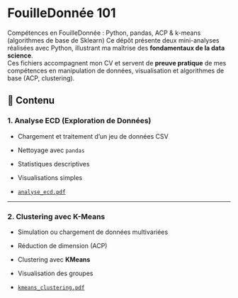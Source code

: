 # FouilleDonnée 101
Compétences en FouilleDonnée : Python, pandas, ACP &amp; k-means (algorithmes de base de Sklearn)
Ce dépôt présente deux mini-analyses réalisées avec Python, illustrant ma maîtrise des **fondamentaux de la data science**.  
Ces fichiers accompagnent mon CV et servent de **preuve pratique** de mes compétences en manipulation de données, visualisation et algorithmes de base (ACP, clustering).

## 🧾 Contenu

### 1. Analyse ECD (Exploration de Données)

- Chargement et traitement d’un jeu de données CSV
- Nettoyage avec `pandas`
- Statistiques descriptives
- Visualisations simples

- [`analyse_ecd.pdf`](https://github.com/Maaloul-Khalil/fouilleDonnee101/blob/main/1-Processus%20ECD%20101.pdf)

---

### 2. Clustering avec K-Means

- Simulation ou chargement de données multivariées
- Réduction de dimension (ACP)
- Clustering avec **KMeans**
- Visualisation des groupes

- [`kmeans_clustering.pdf`](https://github.com/Maaloul-Khalil/fouilleDonnee101/blob/main/2-regroupement.pdf)
